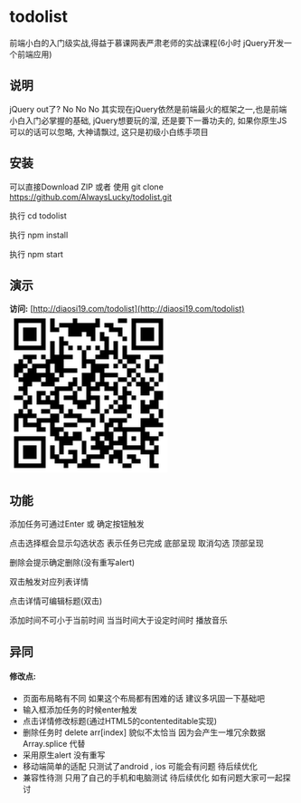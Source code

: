 # todolist
前端小白的入门级实战,得益于慕课网表严肃老师的实战课程(6小时 jQuery开发一个前端应用)

## 说明
jQuery out了? No No No 其实现在jQuery依然是前端最火的框架之一,也是前端小白入门必掌握的基础, jQuery想要玩的溜, 还是要下一番功夫的, 如果你原生JS可以的话可以忽略, 大神请飘过, 这只是初级小白练手项目

## 安装
可以直接Download ZIP 或者 使用 git clone https://github.com/AlwaysLucky/todolist.git

执行 cd todolist  

执行 npm install  

执行 npm start

## 演示
**访问:**   [http://diaosi19.com/todolist](http://diaosi19.com/todolist)  
![todolist](img/visit-todo.png)

## 功能
添加任务可通过Enter 或 确定按钮触发  

点击选择框会显示勾选状态 表示任务已完成 底部呈现  取消勾选 顶部呈现  

删除会提示确定删除(没有重写alert)  

双击触发对应列表详情  

点击详情可编辑标题(双击)  

添加时间不可小于当前时间 当当时间大于设定时间时 播放音乐

## 异同
#### 修改点:
* 页面布局略有不同 如果这个布局都有困难的话 建议多巩固一下基础吧
* 输入框添加任务的时候enter触发
* 点击详情修改标题(通过HTML5的contenteditable实现)
* 删除任务时 delete arr[index] 貌似不太恰当  因为会产生一堆冗余数据 Array.splice 代替
* 采用原生alert 没有重写
* 移动端简单的适配 只测试了android , ios 可能会有问题  待后续优化
* 兼容性待测 只用了自己的手机和电脑测试  待后续优化 如有问题大家可一起探讨
